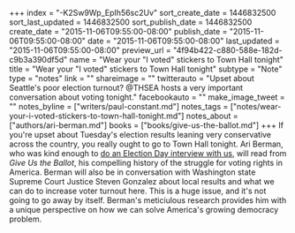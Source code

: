 +++
index = "-K2Sw9Wp_EpIh56sc2Uv"
sort_create_date = 1446832500
sort_last_updated = 1446832500
sort_publish_date = 1446832500
create_date = "2015-11-06T09:55:00-08:00"
publish_date = "2015-11-06T09:55:00-08:00"
date = "2015-11-06T09:55:00-08:00"
last_updated = "2015-11-06T09:55:00-08:00"
preview_url = "4f94b422-c880-588e-182d-c9b3a390df5d"
name = "Wear your \"I voted\" stickers to Town Hall tonight"
title = "Wear your \"I voted\" stickers to Town Hall tonight"
subtype = "Note"
type = "notes"
link = ""
shareimage = ""
twitterauto = "Upset about Seattle's poor election turnout? @THSEA hosts a very important conversation about voting tonight."
facebookauto = ""
make_image_tweet = ""
notes_byline = ["writers/paul-constant.md"]
notes_tags = ["notes/wear-your-i-voted-stickers-to-town-hall-tonight.md"]
notes_about = ["authors/ari-berman.md"]
books = ["books/give-us-the-ballot.md"]
+++
If you're upset about Tuesday's election results leaning very conservative across the country, you really ought to go to Town Hall tonight. Ari Berman, who was kind enough to [do an Election Day interview with us](http://seattlereviewofbooks.com/notes/2015/11/03/voting-is-power-a-conversation-with-ari-berman-about-the-struggle-for-voting-rights-in-america/), will read from *Give Us the Ballot*, his compelling history of the struggle for voting rights in America. Berman will also be in conversation with Washington state Supreme Court Justice Steven Gonzalez about local results and what we can do to increase voter turnout here. This is a huge issue, and it's not going to go away by itself. Berman's meticiulous research provides him with a unique perspective on how we can solve America's growing democracy problem.